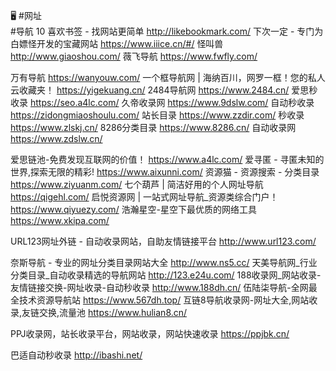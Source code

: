 🖥 #网址  
#导航 10
喜欢书签 - 找网站更简单
http://likebookmark.com/
下次一定 - 专门为白嫖怪开发的宝藏网站
https://www.iiice.cn/#/
怪叫兽
http://www.giaoshou.com/
薇飞导航
https://www.fwfly.com/

万有导航
https://wanyouw.com/
一个框导航网 | 海纳百川，网罗一框！您的私人云收藏夹！
https://yigekuang.cn/
2484导航网
https://www.2484.cn/
爱思秒收录
https://seo.a4lc.com/
久帝收录网
https://www.9dslw.com/
自动秒收录
https://zidongmiaoshoulu.com/
站长目录
https://www.zzdir.com/
秒收录
https://www.zlskj.cn/
8286分类目录 
https://www.8286.cn/
自动收录网
https://www.zdslw.cn/

爱思链池-免费发现互联网的价值！
https://www.a4lc.com/
爱寻匿 - 寻匿未知的世界,探索无限的精彩!
https://www.aixunni.com/
资源猫 - 资源搜索 - 分类目录
https://www.ziyuanm.com/
七个葫芦 | 简洁好用的个人网址导航
https://qigehl.com/
启悦资源网 | 一站式网址导航_资源类综合门户！
https://www.qiyuezy.com/
浩瀚星空-星空下最优质的网络工具
https://www.xkipa.com/

URL123网址外链 - 自动收录网站，自助友情链接平台
http://www.url123.com/

奈斯导航 - 专业的网址分类目录网站大全
http://www.ns5.cc/
天美导航网_行业分类目录_自动收录精选的导航网站
http://123.e24u.com/
188收录网_网站收录-友情链接交换-网址收录-自动秒收录
http://www.188dh.cn/
伍陆柒导航-全网最全技术资源导航站
https://www.567dh.top/
互链8导航收录网-网址大全,网站收录,友链交换,流量池
https://www.hulian8.cn/

PPJ收录网，站长收录平台，网站收录，网站快速收录
https://ppjbk.cn/

巴适自动秒收录
http://ibashi.net/